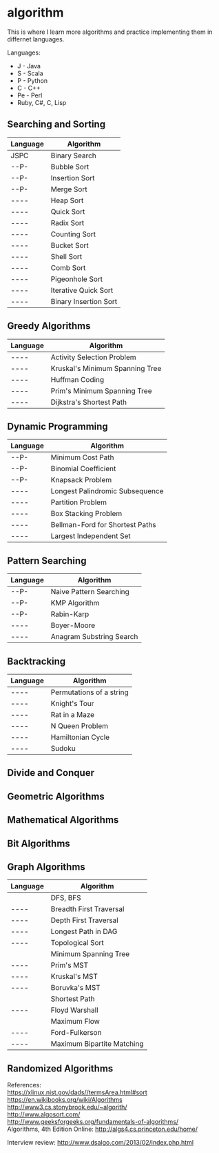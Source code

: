 # algorithm

This is where I learn more algorithms and practice implementing them in differnet languages. 

Languages: 
* J - Java 
* S - Scala 
* P - Python 
* C - C++ 
* Pe - Perl
* Ruby, C#, C, Lisp

## Searching and Sorting

| Language | Algorithm |
|:-------- | --------- |
| JSPC | Binary Search |
| --P- | Bubble Sort | 
| --P- | Insertion Sort | 
| --P- | Merge Sort | 
| ---- | Heap Sort |
| ---- | Quick Sort |
| ---- | Radix Sort |
| ---- | Counting Sort |
| ---- | Bucket Sort |
| ---- | Shell Sort |
| ---- | Comb Sort |
| ---- | Pigeonhole Sort |
| ---- | Iterative Quick Sort | 
| ---- | Binary Insertion Sort | 

## Greedy Algorithms

| Language | Algorithm | 
|:-------- | --------- | 
| ---- | Activity Selection Problem |
| ---- | Kruskal's Minimum Spanning Tree |
| ---- | Huffman Coding | 
| ---- | Prim's Minimum Spanning Tree |
| ---- | Dijkstra's Shortest Path |

## Dynamic Programming

| Language | Algorithm | 
|:-------- | --------- | 
| --P- | Minimum Cost Path |
| --P- | Binomial Coefficient | 
| --P- | Knapsack Problem |
| ---- | Longest Palindromic Subsequence | 
| ---- | Partition Problem | 
| ---- | Box Stacking Problem | 
| ---- | Bellman-Ford for Shortest Paths | 
| ---- | Largest Independent Set | 

## Pattern Searching

| Language | Algorithm | 
|:-------- | --------- |
| --P- | Naive Pattern Searching | 
| --P- | KMP Algorithm | 
| --P- | Rabin-Karp | 
| ---- | Boyer-Moore | 
| ---- | Anagram Substring Search | 

## Backtracking

| Language | Algorithm | 
|:-------- | --------- | 
| ---- | Permutations of a string | 
| ---- | Knight's Tour | 
| ---- | Rat in a Maze | 
| ---- | N Queen Problem | 
| ---- | Hamiltonian Cycle | 
| ---- | Sudoku | 

## Divide and Conquer

## Geometric Algorithms

## Mathematical Algorithms

## Bit Algorithms

## Graph Algorithms

| Language | Algorithm | 
|:-------- | --------- | 
| | DFS, BFS | 
| ---- | Breadth First Traversal | 
| ---- | Depth First Traversal | 
| ---- | Longest Path in DAG | 
| ---- | Topological Sort | 
| | Minimum Spanning Tree | 
| ---- | Prim's MST | 
| ---- | Kruskal's MST | 
| ---- | Boruvka's MST | 
| | Shortest Path | 
| ---- | Floyd Warshall | 
| | Maximum Flow | 
| ---- | Ford-Fulkerson | 
| ---- | Maximum Bipartite Matching | 

## Randomized Algorithms

References:   
https://xlinux.nist.gov/dads//termsArea.html#sort  
https://en.wikibooks.org/wiki/Algorithms  
http://www3.cs.stonybrook.edu/~algorith/  
http://www.algosort.com/  
http://www.geeksforgeeks.org/fundamentals-of-algorithms/  
Algorithms, 4th Edition Online: http://algs4.cs.princeton.edu/home/


Interview review: http://www.dsalgo.com/2013/02/index.php.html